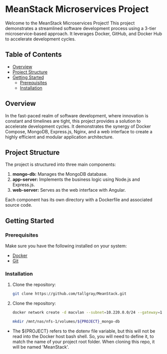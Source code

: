 # MeanStack Microservices Project

Welcome to the MeanStack Microservices Project! This project demonstrates a streamlined software development process using a 3-tier microservice-based approach. It leverages Docker, GitHub, and Docker Hub to accelerate development cycles.

## Table of Contents

- [Overview](#overview)
- [Project Structure](#project-structure)
- [Getting Started](#getting-started)
  - [Prerequisites](#prerequisites)
  - [Installation](#installation)

## Overview

In the fast-paced realm of software development, where innovation is constant and timelines are tight, this project provides a solution to accelerate development cycles. It demonstrates the synergy of Docker Compose, MongoDB, Express.js, Nginx, and a web interface to create a highly efficient and modular application architecture.

## Project Structure

The project is structured into three main components:

1. **mongo-db:** Manages the MongoDB database.
2. **app-server:** Implements the business logic using Node.js and Express.js.
3. **web-server:** Serves as the web interface with Angular.

Each component has its own directory with a Dockerfile and associated source code.

## Getting Started

### Prerequisites

Make sure you have the following installed on your system:

- [Docker](https://docs.docker.com/get-docker/)
- [Git](https://git-scm.com/book/en/v2/Getting-Started-Installing-Git)

### Installation

1. Clone the repository:

   ```bash
   git clone https://github.com/tallgray/MeanStack.git


1. Clone the repository:

   ```bash
   docker network create -d macvlan --subnet=10.220.0.0/24 --gateway=10.220.0.1 --ip-range=10.220.0.64/27 -o parent=eth0 LAN

   mkdir /mnt/nas/nfs-1/volumes/${PROJECT}_mongo-db
* The ${PROJECT} refers to the dotenv file variable, but this will not be read into the Docker host bash shell. So, you will need to define it, to match the name of your project root folder. When cloning this repo, it will be named 'MeanStack'.